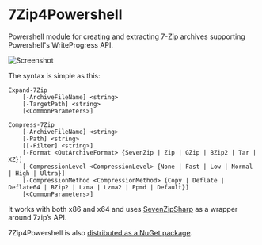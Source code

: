 7Zip4Powershell
===============

Powershell module for creating and extracting 7-Zip archives supporting Powershell's WriteProgress API.

![Screenshot](http://thomasfreudenberg.com/files/archive/7zip4powershell.png)

The syntax is simple as this:

    Expand-7Zip 
        [-ArchiveFileName] <string> 
        [-TargetPath] <string>  
        [<CommonParameters>]
 
    Compress-7Zip 
        [-ArchiveFileName] <string> 
        [-Path] <string> 
        [[-Filter] <string>] 
        [-Format <OutArchiveFormat> {SevenZip | Zip | GZip | BZip2 | Tar | XZ}] 
        [-CompressionLevel <CompressionLevel> {None | Fast | Low | Normal | High | Ultra}] 
        [-CompressionMethod <CompressionMethod> {Copy | Deflate | Deflate64 | BZip2 | Lzma | Lzma2 | Ppmd | Default}] 
        [<CommonParameters>]

It works with both x86 and x64 and uses [SevenZipSharp](https://sevenzipsharp.codeplex.com/) as a wrapper around 7zip’s API.

7Zip4Powershell is also [distributed as a NuGet package](https://nuget.org/packages/7Zip4Powershell/).
